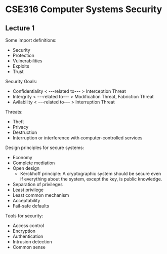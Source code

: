 # CSE316 Computer Systems Security

## Lecture 1

Some import definitions: 

* Security
* Protection
* Vulnerabilities
* Exploits
* Trust

Security Goals:

* Confidentiality < ---related to--- > Interception Threat
* Intergrity  < ---related to--- >  Modification Threat, Fabriction Threat
* Avilability < ---related to--- > Interruption Threat

Threats:

* Theft
* Privacy
* Destruction
* Interruption or interference with computer-controlled services


Design principles for secure systems:

* Economy
* Complete mediation
* Open design
    * Kerckhoff principle: A cryptographic system should be secure even if everything about the system, except the key, is public knowledge.
* Separation of privileges
* Least privilege
* Least common mechanism
* Acceptability
* Fail-safe defaults

Tools for security:

* Access control
* Encryption
* Authentication
* Intrusion detection
* Common sense

